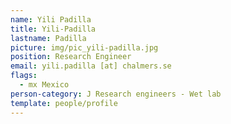 ```yaml
---
name: Yili Padilla
title: Yili-Padilla
lastname: Padilla
picture: img/pic_yili-padilla.jpg
position: Research Engineer
email: yili.padilla [at] chalmers.se
flags:
  - mx Mexico
person-category: J Research engineers - Wet lab
template: people/profile
---
```

